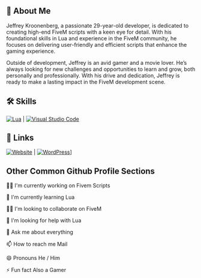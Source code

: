 ## 🚀 About Me
Jeffrey Kroonenberg, a passionate 29-year-old developer, is dedicated to creating high-end FiveM scripts with a keen eye for detail. With his foundational skills in Lua and experience in the FiveM community, he focuses on delivering user-friendly and efficient scripts that enhance the gaming experience.

Outside of development, Jeffrey is an avid gamer and a  movie lover. He’s always looking for new challenges and opportunities to learn and grow, both personally and professionally. With his drive and dedication, Jeffrey is ready to make a lasting impact in the FiveM development scene.


## 🛠 Skills
  [![Lua](https://img.shields.io/badge/Lua-%232C2D72.svg?logo=lua&logoColor=white)](#) | 	[![Visual Studio Code](https://custom-icon-badges.demolab.com/badge/Visual%20Studio%20Code-0078d7.svg?logo=vsc&logoColor=white)](#)
## 🔗 Links
[![Website](https://img.shields.io/website-up-down-green-red/http/NOTAWORKINGLINK.com.svg)](#) | [![WordPress](https://img.shields.io/badge/WordPress-%2321759B.svg?logo=wordpress&logoColor=white)](https://dragondevelopment.nl)]


## Other Common Github Profile Sections
👩‍💻 I'm currently working on Fivem Scripts

🧠 I'm currently learning Lua

👯‍♀️ I'm looking to collaborate on FiveM

🤔 I'm looking for help with Lua

💬 Ask me about everything

📫 How to reach me Mail

😄 Pronouns He / Him

⚡️ Fun fact Also a Gamer


